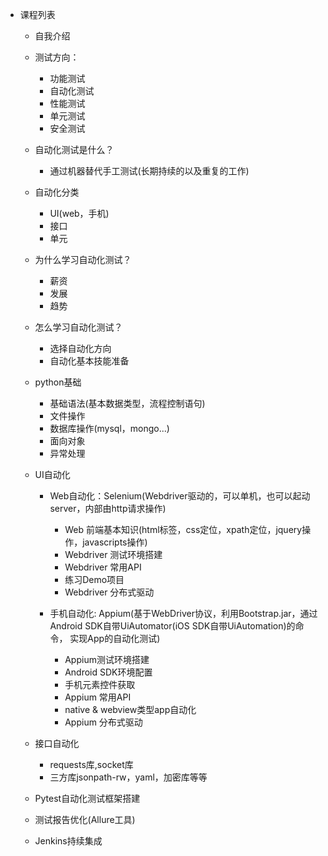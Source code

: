 * 课程列表
    * 自我介绍
    * 测试方向：
      * 功能测试
      * 自动化测试
      * 性能测试
      * 单元测试
      * 安全测试
    * 自动化测试是什么？
      * 通过机器替代手工测试(长期持续的以及重复的工作)
    * 自动化分类
      * UI(web，手机)
      * 接口
      * 单元
    * 为什么学习自动化测试？
      * 薪资
      * 发展
      * 趋势
    * 怎么学习自动化测试？
      * 选择自动化方向
      * 自动化基本技能准备
    * python基础
      * 基础语法(基本数据类型，流程控制语句)
      * 文件操作
      * 数据库操作(mysql，mongo...)
      * 面向对象
      * 异常处理
    * UI自动化
      * Web自动化：Selenium(Webdriver驱动的，可以单机，也可以起动server，内部由http请求操作)
        * Web 前端基本知识(html标签，css定位，xpath定位，jquery操作，javascripts操作)
        * Webdriver 测试环境搭建
        * Webdriver 常用API
        * 练习Demo项目
        * Webdriver 分布式驱动

      * 手机自动化: Appium(基于WebDriver协议，利用Bootstrap.jar，通过Android SDK自带UiAutomator(iOS SDK自带UiAutomation)的命令，
                    实现App的自动化测试)
        * Appium测试环境搭建
        * Android SDK环境配置
        * 手机元素控件获取
        * Appium 常用API
        * native & webview类型app自动化
        * Appium 分布式驱动

    * 接口自动化
      * requests库,socket库
      * 三方库jsonpath-rw，yaml，加密库等等

    * Pytest自动化测试框架搭建

    * 测试报告优化(Allure工具)

    * Jenkins持续集成